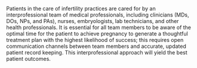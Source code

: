 Patients in the care of infertility practices are cared for by an interprofessional team of medical professionals, including clinicians (MDs, DOs, NPs, and PAs), nurses, embryologists, lab technicians, and other health professionals. It is essential for all team members to be aware of the optimal time for the patient to achieve pregnancy to generate a thoughtful treatment plan with the highest likelihood of success; this requires open communication channels between team members and accurate, updated patient record keeping. This interprofessional approach will yield the best patient outcomes.